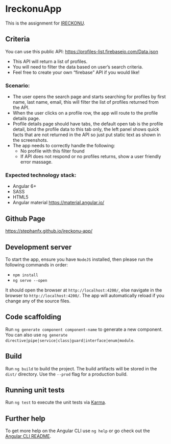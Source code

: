 # IreckonuApp

This is the assignment for [IRECKONU](https://www.ireckonu.com).

## Criteria

You can use this public API: https://profiles-list.firebaseio.com/Data.json

  * This API will return a list of profiles.
  * You will need to filter the data based on user’s search criteria.
  * Feel free to create your own “firebase” API if you would like!

### Scenario:

  * The user opens the search page and starts searching for profiles by first name, last name, email, this will filter the list of profiles returned from the API.
  * When the user clicks on a profile row, the app will route to the profile details page.
  * Profile details page should have tabs, the default open tab is the profile detail, bind the profile data to this tab only, the left panel shows quick facts that are not returned in the API so just put static text as shown in the screenshots.
  * The app needs to correctly handle the following:
    * No profile with this filter found
    * If API does not respond or no profiles returns, show a user friendly error massage.

### Expected technology stack:

  * Angular 6+
  * SASS
  * HTML5
  * Angular material https://material.angular.io/

## Github Page
https://stephanfx.github.io/ireckonu-app/

## Development server

To start the app, ensure you have `NodeJS` installed, then please run the following commands in order:
  * `npm install`
  * `ng serve --open`

It should open the browser at `http://localhost:4200/`, else navigate in the browser to `http://localhost:4200/`. The app will automatically reload if you change any of the source files.

## Code scaffolding

Run `ng generate component component-name` to generate a new component. You can also use `ng generate directive|pipe|service|class|guard|interface|enum|module`.

## Build

Run `ng build` to build the project. The build artifacts will be stored in the `dist/` directory. Use the `--prod` flag for a production build.

## Running unit tests

Run `ng test` to execute the unit tests via [Karma](https://karma-runner.github.io).

## Further help

To get more help on the Angular CLI use `ng help` or go check out the [Angular CLI README](https://github.com/angular/angular-cli/blob/master/README.md).
